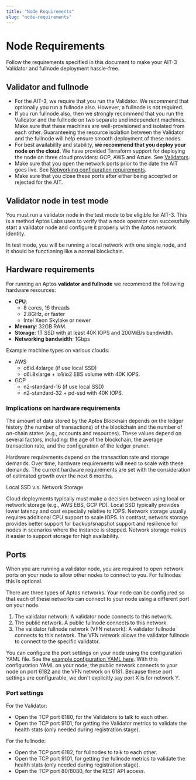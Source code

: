 ```yaml
---
title: "Node Requirements"
slug: "node-requirements"
---
```


# Node Requirements

Follow the requirements specified in this document to make your AIT-3 Validator and fullnode deployment hassle-free.

## Validator and fullnode

- For the AIT-3, we require that you run the Validator. We recommend that optionally you run a fullnode also. However, a fullnode is not required. 
- If you run fullnode also, then we strongly recommend that you run the Validator and the fullnode on two separate and independent machines. Make sure that these machines are well-provisioned and isolated from each other. Guaranteeing the resource isolation between the Validator and the fullnode will help ensure smooth deployment of these nodes.
- For best availability and stability, **we recommend that you deploy your node on the cloud**. We have provided Terraform support for deploying the node on three cloud providers: GCP, AWS and Azure. See [Validators](/nodes/validator-node/validators).
- Make sure that you open the network ports prior to the date the AIT goes live. See [Networking configuration requirements](#networking-requirements).
- Make sure that you close these ports after either being accepted or rejected for the AIT.

## Validator node in test mode

You must run a validator node in the test mode to be eligible for AIT-3. This is a method Aptos Labs uses to verify that a node operator can successfully start a validator node and configure it properly with the Aptos network identity. 

In test mode, you will be running a local network with one single node, and it should be functioning like a normal blockchain.

## Hardware requirements

For running an Aptos **validator and fullnode** we recommend the following hardware resources:

  - **CPU**:
      - 8 cores, 16 threads
      - 2.8GHz, or faster
      - Intel Xeon Skylake or newer
  - **Memory**: 32GB RAM.
  - **Storage**: 1T SSD with at least 40K IOPS and 200MiB/s bandwidth.
  - **Networking bandwidth**: 1Gbps

Example machine types on various clouds:
  - AWS
      - c6id.4xlarge (if use local SSD)
      - c6i.8xlarge + io1/io2 EBS volume with 40K IOPS.
  - GCP
      - n2-standard-16 (if use local SSD)
      - n2-standard-32 + pd-ssd with 40K IOPS.

### Implications on hardware requirements

The amount of data stored by the Aptos Blockhain depends on the ledger history (the number of transactions) of the blockchain and the number of on-chain states (e.g., accounts and resources). These values depend on several factors, including: the age of the blockchain, the average transaction rate, and the configuration of the ledger pruner.

Hardware requirements depend on the transaction rate and storage demands. Over time, hardware requirements will need to scale with these demands. The current hardware requirements are set with the consideration of estimated growth over the next 6 months.

Local SSD v.s. Network Storage

Cloud deployments typically must make a decision between using local or network storage (e.g., AWS EBS, GCP PD). Local SSD typically provides lower latency and cost especially relative to IOPS. Network storage usually requires additional CPU support to scale IOPS. In contrast, network storage provides better support for backup/snapshot support and resilience for nodes in scenarios where the instance is stopped. Network storage makes it easier to support storage for high availability.

## Ports

When you are running a validator node, you are required to open network ports on your node to allow other nodes to connect to you. For fullnodes this is optional.

There are three types of Aptos networks. Your node can be configured so that each of these networks can connect to your node using a different port on your node.

1. The validator network: A validator node connects to this network.
2. The public network. A public fullnode connects to this network.
3. The validator fullnode network (VFN network): A validator fullnode connects to this network. The VFN network allows the validator fullnode to connect to the specific validator.

You can configure the port settings on your node using the configuration YAML file. See the [example configuration YAML here](https://github.com/aptos-labs/aptos-core/blob/4ce85456853c7b19b0a751fb645abd2971cc4c0c/docker/compose/aptos-node/fullnode.yaml#L10-L9). With this configuration YAML on your node, the public network connects to your node on port 6182 and the VFN network on 6181. Because these port settings are configurable, we don't explicitly say port X is for network Y.

### Port settings

For the Validator:

- Open the TCP port 6180, for the Validators to talk to each other.
- Open the TCP port 9101, for getting the Validator metrics to validate the health stats (only needed during registration stage).

For the fullnode:

- Open the TCP port 6182, for fullnodes to talk to each other.
- Open the TCP port 9101, for getting the fullnode metrics to validate the health stats (only needed during registration stage).
- Open the TCP port 80/8080, for the REST API access.

